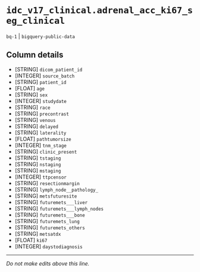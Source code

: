# `idc_v17_clinical.adrenal_acc_ki67_seg_clinical`
`bq-1` | `bigquery-public-data`

## Column details
* [STRING]    `dicom_patient_id`
* [INTEGER]   `source_batch`
* [STRING]    `patient_id`
* [FLOAT]     `age`
* [STRING]    `sex`
* [INTEGER]   `studydate`
* [STRING]    `race`
* [STRING]    `precontrast`
* [STRING]    `venous`
* [STRING]    `delayed`
* [STRING]    `laterality`
* [FLOAT]     `pathtumorsize`
* [INTEGER]   `tnm_stage`
* [STRING]    `clinic_present`
* [STRING]    `tstaging`
* [STRING]    `nstaging`
* [STRING]    `mstaging`
* [INTEGER]   `ttpcensor`
* [STRING]    `resectionmargin`
* [STRING]    `lymph_node__pathology_`
* [STRING]    `metsfuturesite`
* [STRING]    `futuremets___liver`
* [STRING]    `futuremets___lymph_nodes`
* [STRING]    `futuremets___bone`
* [STRING]    `futuremets_lung`
* [STRING]    `futuremets_others`
* [STRING]    `metsatdx`
* [FLOAT]     `ki67`
* [INTEGER]   `daystodiagnosis`

-------------------------------------------------------------------------------
*Do not make edits above this line.*
